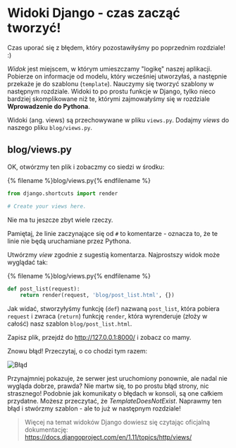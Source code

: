 # Widoki Django - czas zacząć tworzyć!

Czas uporać się z błędem, który pozostawiłyśmy po poprzednim rozdziale! :)

*Widok* jest miejscem, w którym umieszczamy "logikę" naszej aplikacji. Pobierze on informacje od modelu, który wcześniej utworzyłaś, a następnie przekaże je do szablonu (`template`). Nauczymy się tworzyć szablony w następnym rozdziale. Widoki to po prostu funkcje w Django, tylko nieco bardziej skomplikowane niż te, którymi zajmowałyśmy się w rozdziale **Wprowadzenie do Pythona**.

Widoki (ang. views) są przechowywane w pliku `views.py`. Dodajmy *views* do naszego pliku `blog/views.py`.

## blog/views.py

OK, otwórzmy ten plik i zobaczmy co siedzi w środku:

{% filename %}blog/views.py{% endfilename %}

```python
from django.shortcuts import render

# Create your views here.
```

Nie ma tu jeszcze zbyt wiele rzeczy.

Pamiętaj, że linie zaczynające się od `#` to komentarze - oznacza to, że te linie nie będą uruchamiane przez Pythona.

Utwórzmy *view* zgodnie z sugestią komentarza. Najprostszy widok może wyglądać tak:

{% filename %}blog/views.py{% endfilename %}

```python
def post_list(request):
    return render(request, 'blog/post_list.html', {})
```

Jak widać, stworzyłyśmy funkcję (`def`) nazwaną `post_list`, która pobiera `request` i zwraca (`return`) funkcję `render`, która wyrenderuje (złoży w całość) nasz szablon `blog/post_list.html`.

Zapisz plik, przejdź do http://127.0.0.1:8000/ i zobacz co mamy.

Znowu błąd! Przeczytaj, o co chodzi tym razem:

![Błąd](images/error.png)

Przynajmniej pokazuje, że serwer jest uruchomiony ponownie, ale nadal nie wygląda dobrze, prawda? Nie martw się, to po prostu błąd strony, nic strasznego! Podobnie jak komunikaty o błędach w konsoli, są one całkiem przydatne. Możesz przeczytać, że *TemplateDoesNotExist*. Naprawmy ten błąd i stwórzmy szablon - ale to już w następnym rozdziale!

> Więcej na temat widoków Django dowiesz się czytając oficjalną dokumentację: https://docs.djangoproject.com/en/1.11/topics/http/views/